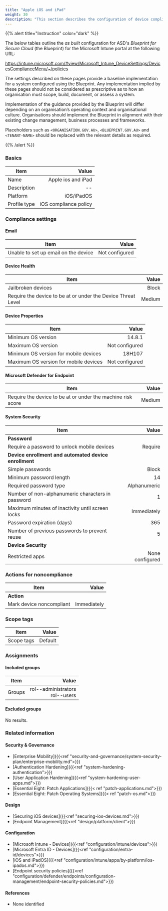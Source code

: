 ```yaml
---
title: "Apple iOS and iPad"
weight: 30
description: "This section describes the configuration of device compliance policies within Microsoft Intune associated with systems built according to the guidance provided by ASD's Blueprint for Secure Cloud."
---
```


{{% alert title="Instruction" color="dark" %}}
 
The below tables outline the *as built* configuration for ASD's *Blueprint for Secure Cloud* (the Blueprint) for the Microsoft Intune portal at the following URL:

https://intune.microsoft.com/#view/Microsoft_Intune_DeviceSettings/DevicesComplianceMenu/~/policies
 
The settings described on these pages provide a baseline implementation for a system configured using the Blueprint. Any implementation implied by these pages should not be considered as prescriptive as to how an organisation must scope, build, document, or assess a system.

Implementation of the guidance provided by the Blueprint will differ depending on an organisation’s operating context and organisational culture. Organisations should implement the Blueprint in alignment with their existing change management, business processes and frameworks.

Placeholders such as `<ORGANISATION.GOV.AU>`, `<BLUEPRINT.GOV.AU>` and `<TENANT-NAME>` should be replaced with the relevant details as required.
 
{{% /alert %}}

### Basics

| Item         |                 Value |
| ------------ | --------------------: |
| Name         |    Apple ios and iPad |
| Description  |                    -- |
| Platform     |            iOS/iPadOS |
| Profile type | iOS compliance policy |

### Compliance settings

#### Email

| Item                                 |          Value |
| ------------------------------------ | -------------: |
| Unable to set up email on the device | Not configured |

#### Device Health

| Item                                                         |  Value |
| ------------------------------------------------------------ | -----: |
| Jailbroken devices                                           |  Block |
| Require the device to be at or under the Device Threat Level | Medium |

#### Device Properties

| Item                                  |          Value |
| ------------------------------------- | -------------: |
| Minimum OS version                    |         14.8.1 |
| Maximum OS version                    | Not configured |
| Minimum OS version for mobile devices |         18H107 |
| Maximum OS version for mobile devices | Not configured |

#### Microsoft Defender for Endpoint

| Item                                                        |  Value |
| ----------------------------------------------------------- | -----: |
| Require the device to be at or under the machine risk score | Medium |

#### System Security

| Item                                                  |           Value |
| ----------------------------------------------------- | --------------: |
| **Password**                                          |                 |
| Require a password to unlock mobile devices           |         Require |
| **Device enrollment and automated device enrollment** |                 |
| Simple passwords                                      |           Block |
| Minimum password length                               |              14 |
| Required password type                                |    Alphanumeric |
| Number of non-alphanumeric characters in password     |               1 |
| Maximum minutes of inactivity until screen locks      |     Immediately |
| Password expiration (days)                            |             365 |
| Number of previous passwords to prevent reuse         |               5 |
| **Device Security**                                   |                 |
| Restricted apps                                       | None configured |

### Actions for noncompliance

| Item                     |       Value |
| ------------------------ | ----------: |
| **Action**               |             |
| Mark device noncompliant | Immediately |

### Scope tags

| Item       |   Value |
| ---------- | ------: |
| Scope tags | Default |

### Assignments

#### Included groups

| Item   |                                       Value |
| ------ | ------------------------------------------: |
| Groups | rol-<org>-administrators<br>rol-<org>-users |

#### Excluded groups

No results.

### Related information

#### Security & Governance

* [Enterprise Mobility]({{<ref "security-and-governance/system-security-plan/enterprise-mobility.md">}})
* [Authentication Hardening]({{<ref "system-hardening-authentication">}}) 
* [User Application Hardening]({{<ref "system-hardening-user-apps.md">}})
* [Essential Eight: Patch Applications]({{< ref "patch-applications.md">}})
* [Essential Eight: Patch Operating Systems]({{< ref "patch-os.md">}})
  
#### Design

* [Securing iOS devices]({{<ref "securing-ios-devices.md">}})
* [Endpoint Management]({{<ref "design/platform/client">}})
  
#### Configuration

* [Microsoft Intune - Devices]({{<ref "configuration/intune/devices">}})
* [Microsoft Entra ID - Devices]({{<ref "configuration/entra-id/devices">}})
* [iOS and iPadOS]({{<ref "configuration/intune/apps/by-platform/ios-ipados.md">}})
* [Endpoint security policies]({{<ref "configuration/defender/endpoints/configuration-management/endpoint-security-policies.md">}})

#### References

* None identified



